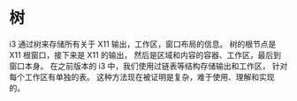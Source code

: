 # 树

i3 通过树来存储所有关于 X11 输出，工作区，窗口布局的信息。
树的根节点是 X11 根窗口，接下来是 X11 的输出，
然后是区域和内容的容器、工作区，最后到窗口本身。
在之前版本的 i3 中，我们使用过链表等结构存储输出和工作区，
针对每个工作区有单独的表。
这种方法现在被证明是复杂，难于使用、理解和实现的。

